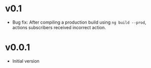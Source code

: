 # v0.1

* Bug fix: After compiling a production build using `ng build --prod`, actions subscribers received incorrect action.

# v0.0.1

* Initial version

